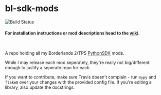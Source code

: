 # bl-sdk-mods
[![Build Status](https://travis-ci.com/apple1417/bl-sdk-mods.svg?branch=master)](https://travis-ci.com/apple1417/bl-sdk-mods)

#### For installation instructions or mod descriptions head to the [wiki](https://github.com/apple1417/bl-sdk-mods/wiki).

&nbsp;

A repo holding all my Borderlands 2/TPS [PythonSDK](https://github.com/bl-sdk/PythonSDK) mods.

While I may release each mod seperately, they're really not big/different enough to justify a seperate repo for each.

If you want to contribute, make sure Travis doesn't complain - run `mypy` and `flake8` over your changes with the provided config file. If you're editing a library, also update the docstrings.
